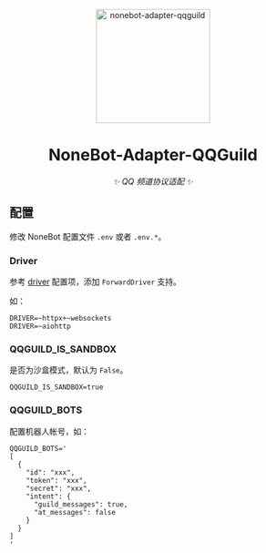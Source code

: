 <p align="center">
  <a href="https://v2.nonebot.dev/"><img src="https://raw.githubusercontent.com/nonebot/adapter-qqguild/master/assets/logo.png" width="200" height="200" alt="nonebot-adapter-qqguild"></a>
</p>

<div align="center">

# NoneBot-Adapter-QQGuild

_✨ QQ 频道协议适配 ✨_

</div>

## 配置

修改 NoneBot 配置文件 `.env` 或者 `.env.*`。

### Driver

参考 [driver](https://v2.nonebot.dev/docs/tutorial/configuration#driver) 配置项，添加 `ForwardDriver` 支持。

如：

```dotenv
DRIVER=~httpx+~websockets
DRIVER=~aiohttp
```

### QQGUILD_IS_SANDBOX

是否为沙盒模式，默认为 `False`。

```dotenv
QQGUILD_IS_SANDBOX=true
```

### QQGUILD_BOTS

配置机器人帐号，如：

```dotenv
QQGUILD_BOTS='
[
  {
    "id": "xxx",
    "token": "xxx",
    "secret": "xxx",
    "intent": {
      "guild_messages": true,
      "at_messages": false
    }
  }
]
'
```
